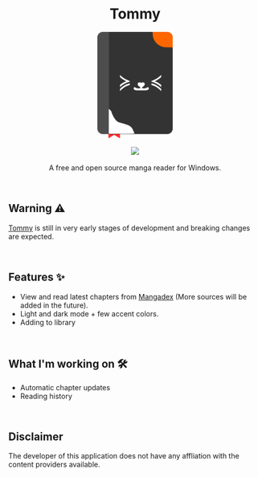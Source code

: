 <div>
	<h1 align="center">
		Tommy
	</h1>
	<p align="center">
		<img src="./assets/app_icon/xview_logo.png" width="150"/>
	</p>
	<p align="center">
		<a title="Made with Fluent Design" href="https://github.com/bdlukaa/fluent_ui">
			<img
				src="https://img.shields.io/badge/fluent-design-blue?style=flat-square&color=7A7574&labelColor=0078D7"
			/>
		</a>
	</p>
	<p align="center">
		A free and open source manga reader for Windows.
	</p>
</div>

<br/>

## Warning ⚠️
[Tommy](https://github.com/weidelix/tommy) is still in very early stages of development and breaking changes are expected.

<br/>

## Features ✨
- View and read latest chapters from [Mangadex](https://mangadex.org/) (More sources will be added in the future).
- Light and dark mode + few accent colors.
- Adding to library

<br/>

## What I'm working on 🛠️
- Automatic chapter updates
- Reading history

<br/>

## Disclaimer
The developer of this application does not have any affliation with the content providers available.